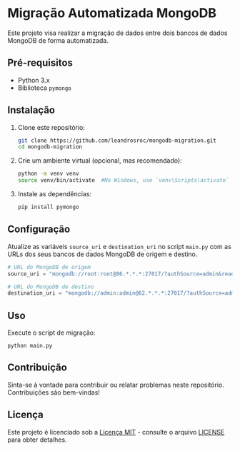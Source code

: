 # Migração Automatizada MongoDB

Este projeto visa realizar a migração de dados entre dois bancos de dados MongoDB de forma automatizada.

## Pré-requisitos

- Python 3.x
- Biblioteca `pymongo`

## Instalação

1. Clone este repositório:
    ```bash
    git clone https://github.com/leandrosroc/mongodb-migration.git
    cd mongodb-migration
    ```

2. Crie um ambiente virtual (opcional, mas recomendado):
    ```bash
    python -m venv venv
    source venv/bin/activate  #No Windows, use `venv\Scripts\activate`
    ```

3. Instale as dependências:
    ```bash
    pip install pymongo
    ```

## Configuração

Atualize as variáveis `source_uri` e `destination_uri` no script `main.py` com as URLs dos seus bancos de dados MongoDB de origem e destino.

```python
# URL do MongoDB de origem
source_uri = "mongodb://root:root@86.*.*.*:27017/?authSource=admin&readPreference=primary&ssl=false&directConnection=true"

# URL do MongoDB de destino
destination_uri = "mongodb://admin:admin@62.*.*.*:27017/?authSource=admin&readPreference=primary&ssl=false&directConnection=true"
```

## Uso

Execute o script de migração:

```
python main.py
```

## Contribuição

Sinta-se à vontade para contribuir ou relatar problemas neste repositório. Contribuições são bem-vindas!

## Licença

Este projeto é licenciado sob a [Licença MIT](LICENSE) - consulte o arquivo [LICENSE](LICENSE) para obter detalhes.
